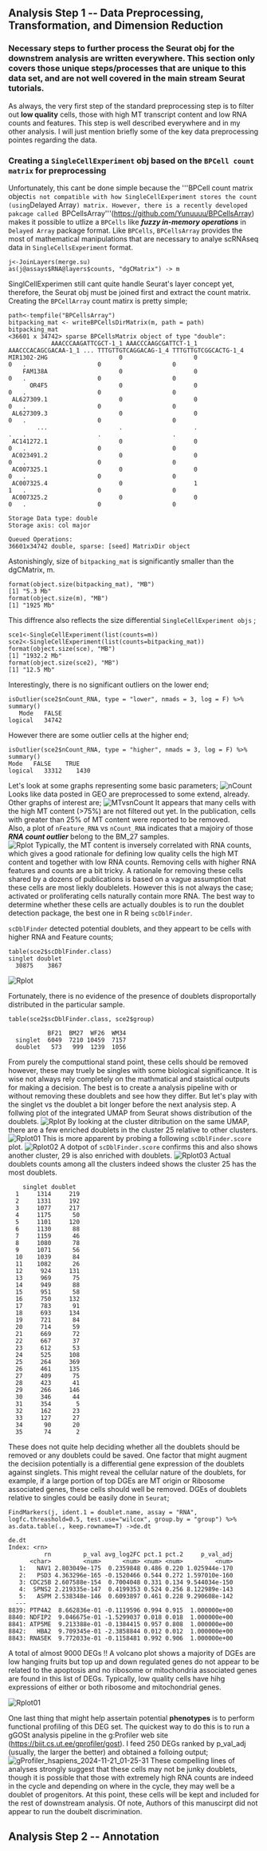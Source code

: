 ## Analysis Step 1 -- Data Preprocessing, Transformation,  and Dimension Reduction
### Necessary steps to further process the Seurat obj for the downstrem analysis are written everywhere.  This section only covers those unique steps/processes that are unique to this data set, and are not well covered in the main stream Seurat tutorials.  

As always, the very first step of the standard preprocessing step is to filter out **low quality** cells, those with high MT transcript content and low RNA counts and features.  This step is well described everywhere and in my other analysis.  I will just mention briefly some of the key data preprocessing pointes regarding the data.  
### Creating  a ```SingleCellExperiment``` obj based on the ```BPCell count matrix``` for preprocessing
Unfortunately, this cant be done simple because the '''BPCell count matrix object``` is not compatible with how SingleCellExperiment stores the count (using ```Delayed Array```) matrix. However, there is a recently developed pakcage called ```BPCellsArray'''(https://github.com/Yunuuuu/BPCellsArray) makes it possible to utlize a ```BPCells``` like ***fuzzy in-memory operations*** in ```Delayed Array``` package format.  Like ```BPCells```, ```BPCellsArray``` provides the most of mathematical manipulations that are necessary to analye scRNAseq data in ```SingleCellsExperiment``` format.  
```
j<-JoinLayers(merge.su)
as(j@assays$RNA@layers$counts, "dgCMatrix") -> m
```
SinglCellExperimen still cant quite handle Seurat's layer concept yet, therefore, the Seurat obj must be joined first and extract the count matrix. 
Creating the ```BPCellArray``` count matirx is pretty simple;
```
path<-tempfile("BPCellsArray")
bitpacking_mat <- writeBPCellsDirMatrix(m, path = path)
bitpacking_mat
<36601 x 34742> sparse BPCellsMatrix object of type "double":
            AAACCCAAGATTCGCT-1_1 AAACCCAAGCGATTCT-1_1 AAACCCACAGCGACAA-1_1 ... TTTGTTGTCAGGACAG-1_4 TTTGTTGTCGGCACTG-1_4
MIR1302-2HG                    0                    0                    0   .                    0                    0
    FAM138A                    0                    0                    0   .                    0                    0
      OR4F5                    0                    0                    0   .                    0                    0
 AL627309.1                    0                    0                    0   .                    0                    0
 AL627309.3                    0                    0                    0   .                    0                    0
        ...                    .                    .                    .   .                    .                    .
 AC141272.1                    0                    0                    0   .                    0                    0
 AC023491.2                    0                    0                    0   .                    0                    0
 AC007325.1                    0                    0                    0   .                    0                    0
 AC007325.4                    0                    1                    1   .                    0                    0
 AC007325.2                    0                    0                    0   .                    0                    0

Storage Data type: double
Storage axis: col major

Queued Operations:
36601x34742 double, sparse: [seed] MatrixDir object
```
Astonishingly, size of ```bitpacking_mat``` is significantly smaller than the dgCMatrix, m.  
```
format(object.size(bitpacking_mat), "MB")
[1] "5.3 Mb"
format(object.size(m), "MB")
[1] "1925 Mb"
```
This diffrence also reflects the size differential ```SingleCellExperiment objs``` ;
```
sce1<-SingleCellExperiment(list(counts=m))
sce2<-SingleCellExperiment(list(counts=bitpacking_mat))
format(object.size(sce), "MB")
[1] "1932.2 Mb"
format(object.size(sce2), "MB")
[1] "12.5 Mb"
```
Interestingly, there is no significant outliers on the lower end;
```
isOutlier(sce2$nCount_RNA, type = "lower", nmads = 3, log = F) %>% summary()
   Mode   FALSE 
logical   34742
```
However there are some outlier cells at the higher end;
```
isOutlier(sce2$nCount_RNA, type = "higher", nmads = 3, log = F) %>% summary()
Mode   FALSE    TRUE 
logical   33312    1430
```
Let's look at some graphs representing some basic parameters;
![nCount](https://github.com/user-attachments/assets/2fc32daa-5a72-4bda-962e-96ed2c90e861)
Looks like data posted in GEO are preprocessed to some extend, already.  Other graphs of interest are;
![MTvsnCount](https://github.com/user-attachments/assets/bc5c5474-cb82-4ab2-8dd8-6dc3851b0ab1)
It appears that many cells with the high MT content (>75%) are not filtered out yet.  In the publication, cells with greater than 25% of MT content were reported to be removed.  
Also, a plot of ```nFeature_RNA``` vs ```nCount_RNA``` indicates that a majoiry of those ***RNA count outlier*** belong to the BM_27 samples.  
![Rplot](https://github.com/user-attachments/assets/947e0f31-05b8-4018-9a34-096dd797f20b)
Typically, the MT content is inversely correlated with RNA counts, which gives a good rationale for defining low quality cells  the high MT content and together with low RNA counts.  Removing cells with higher RNA features and counts are a bit tricky. A rationale for removing these cells shared by a dozens of publications is based on a vague assumption that these cells are most liekly doublelets. However this is not always the case; activated or proliferating cells naturally contain more RNA.  The best way to determine whether these cells are actually doubles is to run the doublet detection package, the best one in R being ```scDblFinder```.  

```scDblFinder``` detected potential doublets, and they appeart to be cells with higher RNA and Feature counts;
```
table(sce2$scDblFinder.class)
singlet doublet 
  30875    3867
```
![Rplot](https://github.com/user-attachments/assets/9075a075-a447-448a-b21f-cea3eb62b8b8)

Fortunately, there is no evidence of the presence of doublets disproportally distributed in the particular sample.  
```
table(sce2$scDblFinder.class, sce2$group)
         
           BF21  BM27  WF26  WM34
  singlet  6049  7210 10459  7157
  doublet   573   999  1239  1056
```
From purely the computtional stand point, these cells should be removed however, these may truely be singles with some biological significance.  It is wise not always rely completely on the mathmatical and staistical outputs for making a decision.  The best is to create a analysis pipeline with or without removing these doublets and see how they differ. 
But let's play with the singlet vs the doublet a bit longer before the next analysis step.  A follwing plot of the integrated UMAP from Seurat shows distribution  of the doublets.
![Rplot](https://github.com/user-attachments/assets/d1bb0b7b-3f36-41ab-8541-ee1537dc336a)
By looking at the cluster ditribution on the same UMAP, there are a few enriched doublets in the cluster 25 relative to other clusters.  
![Rplot01](https://github.com/user-attachments/assets/fe6d3e47-ae85-4389-888f-c4df1105fd6a)
This is more apparent by probing  a following ```scDblFinder.score``` plot. 
![Rplot02](https://github.com/user-attachments/assets/7d0fa774-9baa-44c6-9fd3-a47525264af4)
A dotpot of ```scDblFinder.score``` confirms this and also shows another cluster, 29 is also enriched with doublets. 
![Rplot03](https://github.com/user-attachments/assets/c81dd838-1193-4de9-8bc3-4b29738792ad)
Actual doublets counts among all the clusters indeed shows the cluster 25 has the most doublets.
```
    singlet doublet
  1     1314     219
  2     1331     192
  3     1077     217
  4     1175      50
  5     1101     120
  6     1130      88
  7     1159      46
  8     1080      78
  9     1071      56
  10    1039      84
  11    1082      26
  12     924     131
  13     969      75
  14     949      88
  15     951      58
  16     750     132
  17     783      91
  18     693     134
  19     721      84
  20     714      59
  21     669      72
  22     667      37
  23     612      53
  24     525     108
  25     264     369
  26     461     135
  27     409      75
  28     423      41
  29     266     146
  30     346      44
  31     354       5
  32     162      23
  33     127      27
  34      90      20
  35      74       2
```
These does not quite help deciding whether all the doublets should be removed or any doublets could be saved.  One factor that might augment the decisiion potentially is a differential gene expression of the doublets against singlets.  This might reveal the cellular nature of the doublets, for example, if a large portion of top DGEs are MT origin or Ribosome associated genes, these cells should well be removed.  DGEs of doublets relative to singles could be easily done in ```Seurat```;
```
FindMarkers(j, ident.1 = doublet.name, assay = "RNA", logfc.threashold=0.5, test.use="wilcox", group.by = "group") %>% as.data.table(., keep.rowname=T) ->de.dt

de.dt
Index: <rn>
          rn         p_val avg_log2FC pct.1 pct.2     p_val_adj
      <char>         <num>      <num> <num> <num>         <num>
   1:   NAV1 2.803049e-175  0.2359848 0.486 0.220 1.025944e-170
   2:   PSD3 4.363296e-165 -0.1520466 0.544 0.272 1.597010e-160
   3: CDC25B 2.607588e-154  0.7004048 0.331 0.134 9.544034e-150
   4:  SPNS2 2.219335e-147  0.4199353 0.524 0.256 8.122989e-143
   5:   ASPM 2.538348e-146  0.6093897 0.461 0.228 9.290608e-142
  ---                                                          
8839: PTP4A2  8.662836e-01 -0.1119596 0.994 0.915  1.000000e+00
8840: NDFIP2  9.046675e-01 -1.5299037 0.018 0.018  1.000000e+00
8841: ATP5ME  9.213388e-01 -0.1384415 0.957 0.808  1.000000e+00
8842:   HBA2  9.709345e-01 -2.3858844 0.012 0.012  1.000000e+00
8843: RNASEK  9.772033e-01 -0.1158481 0.992 0.906  1.000000e+00
```
A total of almost 9000 DEGs !!  A volcano plot shows a majority of DGEs are low hanging fruits but top up and down regulated genes do not appear to be related to the apoptosis and no ribosome or mitochondria associated genes are found in this list of DEGs. Typically, low quality cells have hihg expressions of either or both ribosome and mitochondrial genes.  

![Rplot01](https://github.com/user-attachments/assets/ce793d67-d74d-4857-a310-95e2f1345228)

One last thing that might help assertain potential **phenotypes** is to perform functional profiling of this DEG set.  The quickest way to do this is to run a gGOSt analysis pipeline in the g:Profiler web site (https://biit.cs.ut.ee/gprofiler/gost).  I feed 250 DEGs ranked by p_val_adj (usually, the larger the better) and obtained a folloing output; 
![gProfiler_hsapiens_2024-11-21_01-25-31](https://github.com/user-attachments/assets/8dcd144c-83c5-4a28-b8cb-49a5c7f6613e)
 These compelling lines of analyses strongly suggest that these cells may not be junky doublets, though it is possible that those with extremely high RNA counts are indeed in the cycle and depending on where in the cycle, they may well be a doublet of progenitors.  At this point, these cells will be kept and included for the rest of downstream analysis.   Of note, Authors of this manuscirpt did not appear to run the doubelt discrimination.  
 
## Analysis Step 2 -- Annotation











